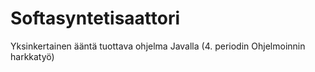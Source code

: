 # Softasyntetisaattori
Yksinkertainen ääntä tuottava ohjelma Javalla (4. periodin Ohjelmoinnin harkkatyö) 
